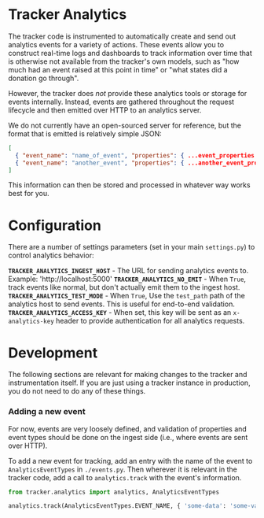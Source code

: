 # Tracker Analytics

The tracker code is instrumented to automatically create and send out analytics events for a variety of actions. These events allow you to construct real-time logs and dashboards to track information over time that is otherwise not available from the tracker's own models, such as "how much had an event raised at this point in time" or "what states did a donation go through".

However, the tracker does _not_ provide these analytics tools or storage for events internally. Instead, events are gathered throughout the request lifecycle and then emitted over HTTP to an analytics server.

We do not currently have an open-sourced server for reference, but the format that is emitted is relatively simple JSON:

```json
[
  { "event_name": "name_of_event", "properties": { ...event_properties } },
  { "event_name": "another_event", "properties": { ...another_event_properties } }
]
```

This information can then be stored and processed in whatever way works best for you.

# Configuration

There are a number of settings parameters (set in your main `settings.py`) to control analytics behavior:

**`TRACKER_ANALYTICS_INGEST_HOST`** - The URL for sending analytics events to. Example: 'http://localhost:5000'
**`TRACKER_ANALYTICS_NO_EMIT`** - When `True`, track events like normal, but don't actually emit them to the ingest host.
**`TRACKER_ANALYTICS_TEST_MODE`** - When `True`, Use the `test_path` path of the analytics host to send events. This is useful for end-to-end validation.
**`TRACKER_ANALYTICS_ACCESS_KEY`** - When set, this key will be sent as an `x-analytics-key` header to provide authentication for all analytics requests.

# Development

The following sections are relevant for making changes to the tracker and instrumentation itself. If you are just using a tracker instance in production, you do not need to do any of these things.

### Adding a new event

For now, events are very loosely defined, and validation of properties and event types should be done on the ingest side (i.e., where events are sent over HTTP).

To add a new event for tracking, add an entry with the name of the event to `AnalyticsEventTypes` in `./events.py`. Then wherever it is relevant in the tracker code, add a call to `analytics.track` with the event's information.

```python
from tracker.analytics import analytics, AnalyticsEventTypes

analytics.track(AnalyticsEventTypes.EVENT_NAME, { 'some-data': 'some-value' })
```
